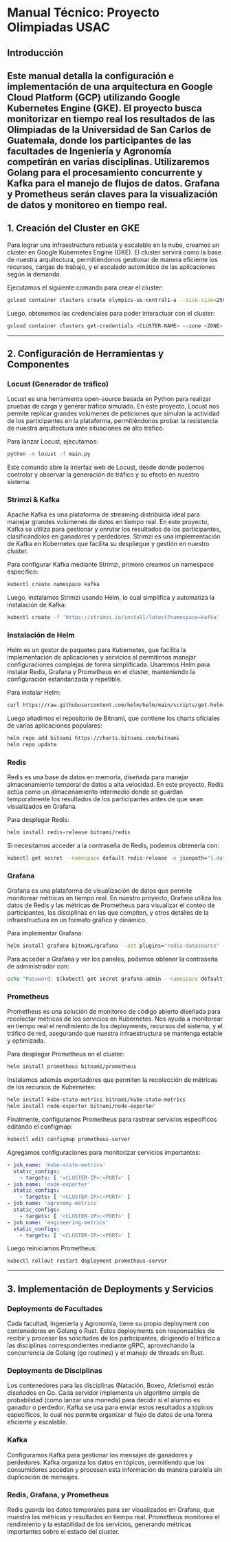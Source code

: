 # **Manual Técnico: Proyecto Olimpiadas USAC**

## **Introducción**

Este manual detalla la configuración e implementación de una arquitectura en Google Cloud Platform (GCP) utilizando
Google Kubernetes Engine (GKE). El proyecto busca monitorizar en tiempo real los resultados de las Olimpiadas de la
Universidad de San Carlos de Guatemala, donde los participantes de las facultades de Ingeniería y Agronomía competirán
en varias disciplinas. Utilizaremos Golang para el procesamiento concurrente y Kafka para el manejo de flujos de datos.
Grafana y Prometheus serán claves para la visualización de datos y monitoreo en tiempo real.
---

## **1. Creación del Cluster en GKE**

Para lograr una infraestructura robusta y escalable en la nube, creamos un clúster en Google Kubernetes Engine (GKE). El
cluster servirá como la base de nuestra arquitectura, permitiéndonos gestionar de manera eficiente los recursos, cargas
de trabajo, y el escalado automático de las aplicaciones según la demanda.

Ejecutamos el siguiente comando para crear el cluster:

```bash
gcloud container clusters create olympics-us-central1-a --disk-size=25GB --disk-type=pd-standard --num-nodes=5 --location=us-central1
```

Luego, obtenemos las credenciales para poder interactuar con el cluster:

```bash
gcloud container clusters get-credentials <CLUSTER-NAME> --zone <ZONE> --project <PROJECT-ID>
```

---

## **2. Configuración de Herramientas y Componentes**

### **Locust (Generador de tráfico)**

Locust es una herramienta open-source basada en Python para realizar pruebas de carga y generar tráfico simulado. En
este proyecto, Locust nos permite replicar grandes volúmenes de peticiones que simulan la actividad de los participantes
en la plataforma, permitiéndonos probar la resistencia de nuestra arquitectura ante situaciones de alto tráfico.

Para lanzar Locust, ejecutamos:

```bash
python -m locust -f main.py
```

Este comando abre la interfaz web de Locust, desde donde podemos controlar y observar la generación de tráfico y su
efecto en nuestro sistema.

### **Strimzi & Kafka**

Apache Kafka es una plataforma de streaming distribuida ideal para manejar grandes volúmenes de datos en tiempo real. En
este proyecto, Kafka se utiliza para gestionar y enrutar los resultados de los participantes, clasificándolos en
ganadores y perdedores. Strimzi es una implementación de Kafka en Kubernetes que facilita su despliegue y gestión en
nuestro cluster.

Para configurar Kafka mediante Strimzi, primero creamos un namespace específico:

```bash
kubectl create namespace kafka
```

Luego, instalamos Strimzi usando Helm, lo cual simplifica y automatiza la instalación de Kafka:

```bash
kubectl create -f 'https://strimzi.io/install/latest?namespace=kafka' -n kafka
```

### **Instalación de Helm**

Helm es un gestor de paquetes para Kubernetes, que facilita la implementación de aplicaciones y servicios al permitirnos
manejar configuraciones complejas de forma simplificada. Usaremos Helm para instalar Redis, Grafana y Prometheus en el
cluster, manteniendo la configuración estandarizada y repetible.

Para instalar Helm:

```bash
curl https://raw.githubusercontent.com/helm/helm/main/scripts/get-helm-3 | bash
```

Luego añadimos el repositorio de Bitnami, que contiene los charts oficiales de varias aplicaciones populares:

```bash
helm repo add bitnami https://charts.bitnami.com/bitnami
helm repo update
```

### **Redis**

Redis es una base de datos en memoria, diseñada para manejar almacenamiento temporal de datos a alta velocidad. En este
proyecto, Redis actúa como un almacenamiento intermedio donde se guardan temporalmente los resultados de los
participantes antes de que sean visualizados en Grafana.

Para desplegar Redis:

```bash
helm install redis-release bitnami/redis
```

Si necesitamos acceder a la contraseña de Redis, podemos obtenerla con:

```bash
kubectl get secret --namespace default redis-release -o jsonpath="{.data.redis-password}" | base64 -d
```

### **Grafana**

Grafana es una plataforma de visualización de datos que permite monitorear métricas en tiempo real. En nuestro proyecto,
Grafana utiliza los datos de Redis y las métricas de Prometheus para visualizar el conteo de participantes, las
disciplinas en las que compiten, y otros detalles de la infraestructura en un formato gráfico y dinámico.

Para implementar Grafana:

```bash
helm install grafana bitnami/grafana --set plugins="redis-datasource" --set service.type=LoadBalancer
```

Para acceder a Grafana y ver los paneles, podemos obtener la contraseña de administrador con:

```bash
echo "Password: $(kubectl get secret grafana-admin --namespace default -o jsonpath="{.data.GF_SECURITY_ADMIN_PASSWORD}" | base64 -d)"
```

### **Prometheus**

Prometheus es una solución de monitoreo de código abierto diseñada para recolectar métricas de los servicios en
Kubernetes. Nos ayuda a monitorear en tiempo real el rendimiento de los deployments, recursos del sistema, y el tráfico
de red, asegurando que nuestra infraestructura se mantenga estable y optimizada.

Para desplegar Prometheus en el cluster:

```bash
helm install prometheus bitnami/prometheus
```

Instalamos además exportadores que permiten la recolección de métricas de los recursos de Kubernetes:

```bash
helm install kube-state-metrics bitnami/kube-state-metrics
helm install node-exporter bitnami/node-exporter
```

Finalmente, configuramos Prometheus para rastrear servicios específicos editando el configmap:

```bash
kubectl edit configmap prometheus-server
```

Agregamos configuraciones para monitorizar servicios importantes:

```yaml
- job_name: 'kube-state-metrics'
  static_configs:
    - targets: [ '<CLUSTER-IP>:<PORT>' ]
- job_name: 'node-exporter'
  static_configs:
    - targets: [ '<CLUSTER-IP>:<PORT>' ]
- job_name: 'agronomy-metrics'
  static_configs:
    - targets: [ '<CLUSTER-IP>:<PORT>' ]
- job_name: 'engineering-metrics'
  static_configs:
    - targets: [ '<CLUSTER-IP>:<PORT>' ]
```

Luego reiniciamos Prometheus:

```bash
kubectl rollout restart deployment prometheus-server
```

---

## **3. Implementación de Deployments y Servicios**

### **Deployments de Facultades**

Cada facultad, Ingeniería y Agronomía, tiene su propio deployment con contenedores en Golang o Rust. Estos deployments
son responsables de recibir y procesar las solicitudes de los participantes, dirigiendo el tráfico a las disciplinas
correspondientes mediante gRPC, aprovechando la concurrencia de Golang (go routines) y el manejo de threads en Rust.

### **Deployments de Disciplinas**

Los contenedores para las disciplinas (Natación, Boxeo, Atletismo) están diseñados en Go. Cada servidor implementa un
algoritmo simple de probabilidad (como lanzar una moneda) para decidir si el alumno es ganador o perdedor. Kafka se usa
para enviar estos resultados a tópicos específicos, lo cual nos permite organizar el flujo de datos de una forma
eficiente y escalable.

### **Kafka**

Configuramos Kafka para gestionar los mensajes de ganadores y perdedores. Kafka organiza los datos en tópicos,
permitiendo que los consumidores accedan y procesen esta información de manera paralela sin duplicación de mensajes.

### **Redis, Grafana, y Prometheus**

Redis guarda los datos temporales para ser visualizados en Grafana, que muestra las métricas y resultados en tiempo
real. Prometheus monitorea el rendimiento y la estabilidad de los servicios, generando métricas importantes sobre el
estado del cluster.
